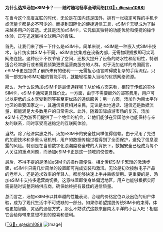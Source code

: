 **为什么选择汤加eSIM卡？——随时随地畅享全球网络[[TG💪+ @esim1088](https://t.me/s/esim1088)]**

在当今这个高度互联的时代，无论是在国内还是国外，拥有一张稳定可靠的手机卡或流量卡都是必不可少的。而提到国际化的便捷通信工具，eSIM卡无疑成为了越来越多用户的首选。尤其是汤加eSIM卡，它凭借其独特的功能优势和便捷的操作体验，正在迅速赢得全球用户的青睐。

首先，让我们来了解一下什么是eSIM卡。简单来说，eSIM是一种嵌入式SIM卡技术，与传统实体SIM卡不同，eSIM直接集成在设备内部，无需物理插拔即可实现网络连接。这种设计不仅节省了空间，还极大提升了设备的防水性和耐用性，特别适合经常旅行或者需要频繁更换运营商服务的人群。对于汤加这样的岛国而言，eSIM卡更是提供了前所未有的便利——无需担心语言障碍或复杂的手续流程，只需一部支持eSIM功能的智能手机，就能轻松接入当地的优质网络资源。

那么，为什么说汤加eSIM卡是最佳选择呢？从价格方面来看，相较于传统的实体SIM卡，eSIM卡通常更具性价比。一方面，由于不需要额外的邮寄费用，用户可以以更低的成本享受到同等甚至更优质的通信服务；另一方面，汤加作为南太平洋地区的重要国家之一，其通信资费相对亲民，无论是本地通话、短信还是数据流量，都能满足大多数用户的日常需求。此外，随着国际旅游市场的复苏，汤加eSIM卡还为游客们提供了一个绝佳的机会，让他们能够在异国他乡也能保持与亲友的联系，同时享受高速稳定的互联网体验。

当然，除了经济实惠之外，汤加eSIM卡的安全性同样值得信赖。由于采用了先进的加密技术和多重认证机制，用户的数据传输过程得到了全面保护，避免了信息泄露的风险。特别是在当前数字化浪潮席卷全球的大背景下，数据安全已经成为每个人关注的重点问题，而汤加eSIM卡正是这一领域的佼佼者。

最后，不得不提的是汤加eSIM卡的操作简便性。相比传统SIM卡繁琐的激活步骤，eSIM卡只需几步简单的设置即可完成安装和激活。无论是初次接触电子产品的老年人，还是追求效率的年轻人，都能够快速上手并熟练使用。更重要的是，汤加eSIM卡支持多运营商切换，这意味着即使身处偏远地区，用户也能够根据实际需要随时调整网络供应商，确保始终拥有最佳的通信质量。

总而言之，汤加eSIM卡以其卓越的性能表现、合理的价格定位以及出色的用户体验，成为了现代生活中不可或缺的一部分。如果你希望摆脱传统SIM卡的束缚，体验更加智能、灵活的通信方式，那么不妨试试这款来自南太平洋的小巨人吧！相信它会给你带来意想不到的惊喜和便利。

[[TG💪+ @esim1088](https://t.me/s/esim1088) ![Image](https://i.postimg.cc/4NQfJmqS/Snipaste-2025-05-13-00-14-12.png)]